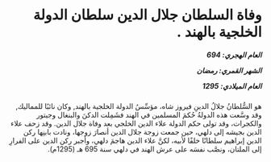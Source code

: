 <h1 dir="rtl">وفاة السلطان جلال الدين سلطان الدولة الخلجية بالهند .</h1>

<h5 dir="rtl">العام الهجري:  694

الشهر القمري: رمضان

العام الميلادي: 1295</h5>

<p dir="rtl">هو السُّلطانُ جلالُ الدينِ فيروز شاه، مؤسِّسُ الدولة الخلجية بالهند, وكان نائبًا للمماليك, وقد وسَّعت هذه الدولةُ حُكمَ المسلمين في الهند فشَمِلت الدكنَ والبنغال وجيتور والكجرات، وقد تولى حكم الدولة علاء الدين الخلجي بعد وفاة جلال الدين. وقد زحف علاء الدين بجيشه إلى دلهي، حين جمعت زوجة جلال الدين أنصارَ زوجها، ونادت بابنِها ركن الدين إبراهيم سلطانًا خلفًا لأبيه، لكنَّ علاء الدين هاجمَ دلهي، وأجبر ركن الدين على الفرارِ إلى الملتان، ونصَّب نفسَه على عرش الهند في دلهي سنة 695 هـ (1295م).</p></br>
